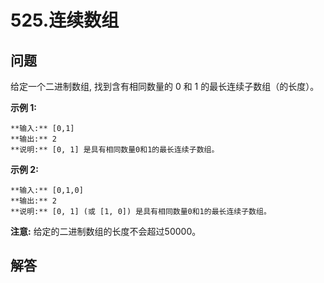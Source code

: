 # 525.连续数组

## 问题

给定一个二进制数组, 找到含有相同数量的 0 和 1 的最长连续子数组（的长度）。

**示例 1:**

```
**输入:** [0,1]
**输出:** 2
**说明:** [0, 1] 是具有相同数量0和1的最长连续子数组。
```

**示例 2:**

```
**输入:** [0,1,0]
**输出:** 2
**说明:** [0, 1] (或 [1, 0]) 是具有相同数量0和1的最长连续子数组。
```

**注意:** 给定的二进制数组的长度不会超过50000。



## 解答

